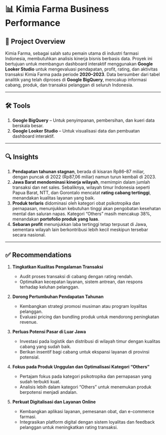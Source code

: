 
# 📊 Kimia Farma Business Performance

## 📝 Project Overview

Kimia Farma, sebagai salah satu pemain utama di industri farmasi Indonesia, membutuhkan analisis kinerja bisnis berbasis data. Proyek ini bertujuan untuk membangun dashboard interaktif menggunakan **Google Looker Studio** untuk mengevaluasi pendapatan, profit, rating, dan aktivitas transaksi Kimia Farma pada periode **2020–2023**.
Data bersumber dari tabel analitik yang telah diproses di **Google BigQuery**, mencakup informasi cabang, produk, dan transaksi pelanggan di seluruh Indonesia.

---

## 🛠️ Tools

1. **Google BigQuery** – Untuk penyimpanan, pembersihan, dan kueri data berskala besar.
2. **Google Looker Studio** – Untuk visualisasi data dan pembuatan dashboard interaktif.

---

## 🔍 Insights

1. **Pendapatan tahunan stagnan**, berada di kisaran Rp86–87 miliar, dengan puncak di 2022 (Rp87,06 miliar) namun turun kembali di 2023.
2. **Jawa Barat mendominasi kinerja wilayah**, memimpin dalam jumlah transaksi dan net sales. Sebaliknya, wilayah timur Indonesia seperti Papua Barat, NTT, dan Gorontalo mencatat **rating cabang tertinggi**, menandakan kualitas layanan yang baik.
3. **Produk terlaris** didominasi oleh kategori obat psikotropika dan pernapasan, menunjukkan kebutuhan tinggi akan pengobatan kesehatan mental dan saluran napas. Kategori “Others” masih mencakup 38%, menandakan **portofolio produk yang luas**.
4. **Sebaran profit** menunjukkan laba tertinggi tetap terpusat di Jawa, sementara wilayah lain berkontribusi lebih kecil meskipun tersebar secara nasional.

---

## ✅ Recommendations

1. **Tingkatkan Kualitas Pengalaman Transaksi**

   * Audit proses transaksi di cabang dengan rating rendah.
   * Optimalkan kecepatan layanan, sistem antrean, dan respons terhadap keluhan pelanggan.

2. **Dorong Pertumbuhan Pendapatan Tahunan**

   * Kembangkan strategi promosi musiman atau program loyalitas pelanggan.
   * Evaluasi pricing dan bundling produk untuk mendorong peningkatan revenue.

3. **Perluas Potensi Pasar di Luar Jawa**

   * Investasi pada logistik dan distribusi di wilayah timur dengan kualitas cabang yang sudah baik.
   * Berikan insentif bagi cabang untuk ekspansi layanan di provinsi potensial.

4. **Fokus pada Produk Unggulan dan Optimalisasi Kategori “Others”**

   * Pertajam fokus pada kategori psikotropika dan pernapasan yang sudah terbukti kuat.
   * Analisis lebih dalam kategori “Others” untuk menemukan produk berpotensi menjadi andalan.

5. **Perkuat Digitalisasi dan Layanan Online**

   * Kembangkan aplikasi layanan, pemesanan obat, dan e-commerce farmasi.
   * Integrasikan platform digital dengan sistem loyalitas dan feedback pelanggan untuk meningkatkan rating transaksi.

